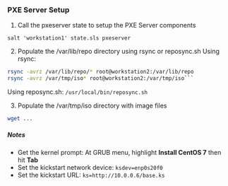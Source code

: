 
### PXE Server Setup


1. Call the pxeserver state to setup the PXE Server components
```
salt 'workstation1' state.sls pxeserver
```

2. Populate the /var/lib/repo directory using rsync or reposync.sh
Using rsync: 
 ```bash
rsync -avrz /var/lib/repo/* root@workstation2:/var/lib/repo
rsync -avrz /var/tmp/iso* root@workstation2:/var/tmp/iso```
```
Using reposync.sh: `/usr/local/bin/reposync.sh`

3. Populate the /var/tmp/iso directory with image files
 ```bash
 wget ...
 ```

##### Notes

- Get the kernel prompt: At GRUB menu, highlight **Install CentOS 7** then hit **Tab**
- Set the kickstart network device: `ksdev=enp0s20f0`
- Set the kickstart URL: `ks=http://10.0.0.6/base.ks` 
 
